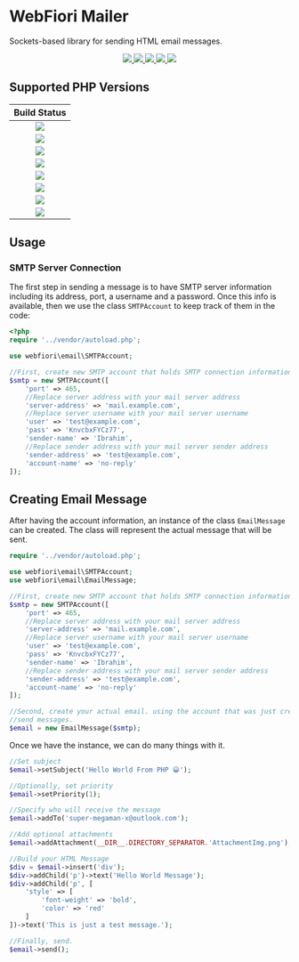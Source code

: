 # WebFiori Mailer 
Sockets-based library for sending HTML email messages.


<p align="center">
  <a target="_blank" href="https://github.com/WebFiori/mail/actions/workflows/php81.yml">
    <img src="https://github.com/WebFiori/mail/workflows/Build%20PHP%208.1/badge.svg?branch=main">
  </a>
  <a href="https://codecov.io/gh/WebFiori/mail">
    <img src="https://codecov.io/gh/WebFiori/mail/branch/main/graph/badge.svg" />
  </a>
  <a href="https://sonarcloud.io/dashboard?id=WebFiori_mail">
      <img src="https://sonarcloud.io/api/project_badges/measure?project=WebFiori_mail&metric=alert_status" />
  </a>
  <a href="https://github.com/WebFiori/mail/releases">
      <img src="https://img.shields.io/github/release/WebFiori/mail.svg?label=latest" />
  </a>
  <a href="https://packagist.org/packages/webfiori/mailer">
    <img src="https://img.shields.io/packagist/dt/webfiori/mailer?color=light-green">
  </a>
</p>

## Supported PHP Versions
|                                                                                        Build Status                                                                                        |
|:------------------------------------------------------------------------------------------------------------------------------------------------------------------------------------------:|
| <a target="_blank" href="https://github.com/WebFiori/mail/actions/workflows/php70.yml"><img src="https://github.com/WebFiori/mail/workflows/Build%20PHP%207.0/badge.svg?branch=main"></a>  |
| <a target="_blank" href="https://github.com/WebFiori/mail/actions/workflows/php71.yml"><img src="https://github.com/WebFiori/mail/workflows/Build%20PHP%207.1/badge.svg?branch=main"></a>  |
| <a target="_blank" href="https://github.com/WebFiori/mail/actions/workflows/php72.yml"><img src="https://github.com/WebFiori/mail/workflows/Build%20PHP%207.2/badge.svg?branch=main"></a>  |
| <a target="_blank" href="https://github.com/WebFiori/mail/actions/workflows/php73.yml"><img src="https://github.com/WebFiori/mail/workflows/Build%20PHP%207.3/badge.svg?branch=main"></a>  |
| <a target="_blank" href="https://github.com/WebFiori/mail/actions/workflows/php74.yml"><img src="https://github.com/WebFiori/mail/workflows/Build%20PHP%207.4/badge.svg?branch=main"></a>  |
| <a target="_blank" href="https://github.com/WebFiori/mail/actions/workflows/php80.yml"><img src="https://github.com/WebFiori/mail/workflows/Build%20PHP%208.0/badge.svg?branch=main"></a>  |
| <a target="_blank" href="https://github.com/WebFiori/mail/actions/workflows/php81.yml"><img src="https://github.com/WebFiori/mail/workflows/Build%20PHP%208.1/badge.svg?branch=main"></a>  |
| <a target="_blank" href="https://github.com/WebFiori/mail/actions/workflows/php82.yml"><img src="https://github.com/WebFiori/mail/workflows/Build%20PHP%208.2/badge.svg?branch=main"></a>  |

## Usage

### SMTP Server Connection

The first step in sending a message is to have SMTP server information including its address, port, a username and a password. Once this info is available, then we use the class `SMTPAccount` to keep track of them in the code:

``` php
<?php
require '../vendor/autoload.php';

use webfiori\email\SMTPAccount;

//First, create new SMTP account that holds SMTP connection information.
$smtp = new SMTPAccount([
    'port' => 465,
    //Replace server address with your mail server address
    'server-address' => 'mail.example.com',
    //Replace server username with your mail server username
    'user' => 'test@example.com',
    'pass' => 'KnvcbxFYCz77',
    'sender-name' => 'Ibrahim',
    //Replace sender address with your mail server sender address
    'sender-address' => 'test@example.com',
    'account-name' => 'no-reply'
]);
```

## Creating Email Message

After having the account information, an instance of the class `EmailMessage` can be created. The class will represent the actual message that will be sent.

``` php
require '../vendor/autoload.php';

use webfiori\email\SMTPAccount;
use webfiori\email\EmailMessage;

//First, create new SMTP account that holds SMTP connection information.
$smtp = new SMTPAccount([
    'port' => 465,
    //Replace server address with your mail server address
    'server-address' => 'mail.example.com',
    //Replace server username with your mail server username
    'user' => 'test@example.com',
    'pass' => 'KnvcbxFYCz77',
    'sender-name' => 'Ibrahim',
    //Replace sender address with your mail server sender address
    'sender-address' => 'test@example.com',
    'account-name' => 'no-reply'
]);

//Second, create your actual email. using the account that was just created to
//send messages.
$email = new EmailMessage($smtp);
```

Once we have the instance, we can do many things with it.

``` php
//Set subject
$email->setSubject('Hello World From PHP 😀');

//Optionally, set priority
$email->setPriority(1);

//Specify who will receive the message
$email->addTo('super-megaman-x@outlook.com');

//Add optional attachments
$email->addAttachment(__DIR__.DIRECTORY_SEPARATOR.'AttachmentImg.png');

//Build your HTML Message
$div = $email->insert('div');
$div->addChild('p')->text('Hello World Message');
$div->addChild('p', [
    'style' => [
        'font-weight' => 'bold',
        'color' => 'red'
    ]
])->text('This is just a test message.');

//Finally, send.
$email->send();
```
